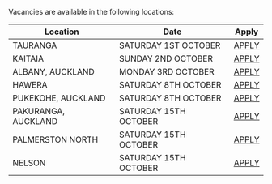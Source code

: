 Vacancies are available in the following locations:

| Location | Date | Apply |
|---|---|---|
| TAURANGA | SATURDAY 1ST OCTOBER | [APPLY](mailto:tfaala@rgis.co.nz?subject=TAURANGA%20-%20SATURDAY%201ST%20OCTOBER) |
| KAITAIA | SUNDAY 2ND OCTOBER | [APPLY](mailto:tfaala@rgis.co.nz?subject=KAITAIA%20-%20SUNDAY%202ND%20OCTOBER) |
| ALBANY, AUCKLAND | MONDAY 3RD OCTOBER | [APPLY](mailto:tfaala@rgis.co.nz?subject=ALBANY%20-%20MONDAY%203RD%20OCTOBER) |
| HAWERA | SATURDAY 8TH OCTOBER | [APPLY](mailto:tfaala@rgis.co.nz?subject=HAWERA%20-%20SATURDAY%208TH%20OCTOBER) |
| PUKEKOHE, AUCKLAND | SATURDAY 8TH OCTOBER | [APPLY](mailto:tfaala@rgis.co.nz?subject=PUKEKOHE%20-%20SATURDAY%208TH%20OCTOBER) |
| PAKURANGA, AUCKLAND | SATURDAY 15TH OCTOBER | [APPLY](mailto:tfaala@rgis.co.nz?subject=PAKURANGA%20-%20SATURDAY%2015TH%20OCTOBER) |
| PALMERSTON NORTH | SATURDAY 15TH OCTOBER | [APPLY](mailto:tfaala@rgis.co.nz?subject=PALMERSTON%20NORTH%20-%20SATURDAY%2015TH%20OCTOBER) |
| NELSON | SATURDAY 15TH OCTOBER | [APPLY](mailto:tfaala@rgis.co.nz?subject=NELSON%20NORTH%20-%20SATURDAY%2015TH%20OCTOBER) |
